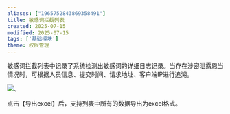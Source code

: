 ```yaml
---
aliases: ["1965752843869358491"]
title: 敏感词拦截列表
created: 2025-07-15
modified: 2025-07-15
tags: ['基础模块']
theme: 权限管理
---
```


敏感词拦截列表中记录了系统检测出敏感词的详细日志记录。当存在涉密泄露恩当情况时，可根据人员信息、提交时间、请求地址、客户端IP进行追溯。

![](https://myhelpdoc.oss-cn-heyuan.aliyuncs.com/mdimages/aeae522f0e6f470dcc352f6cd05c2d9c.jpg)、

点击【导出excel】后，支持列表中所有的数据导出为excel格式。

